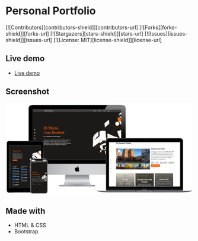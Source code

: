 # Personal Portfolio 

[![Contributors][contributors-shield]][contributors-url]
[![Forks][forks-shield]][forks-url]
[![Stargazers][stars-shield]][stars-url]
[![Issues][issues-shield]][issues-url]
[![License: MIT][license-shield]][license-url]


## Live demo
- [Live demo](https://berabjesus.github.io/Portfolio/)
## Screenshot

![screenshot](assets/images/BereketBeshane-Portfolio.png)

## Made with
- HTML & CSS
- Bootstrap